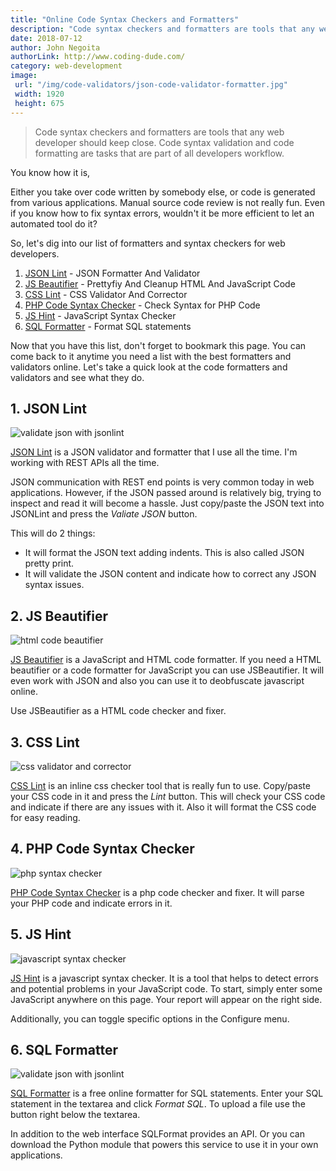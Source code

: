 ```yaml
---
title: "Online Code Syntax Checkers and Formatters"
description: "Code syntax checkers and formatters are tools that any web developer should keep close. Code syntax validation and code formatting are tasks that are part of all developers workflow"
date: 2018-07-12
author: John Negoita
authorLink: http://www.coding-dude.com/
category: web-development
image:
 url: "/img/code-validators/json-code-validator-formatter.jpg"
 width: 1920
 height: 675
---
```


> Code syntax checkers and formatters are tools that any web developer should keep close. Code syntax validation and code formatting are tasks that are part of all developers workflow. 

You know how it is,

Either you take over code written by somebody else, or code is generated from various applications. Manual source code review is not really fun. Even if you know how to fix syntax errors, wouldn't it be more efficient to let an automated tool do it?

So, let's dig into our list of formatters and syntax checkers for web developers.


1. [JSON Lint](https://jsonlint.com/) - JSON Formatter And Validator
2. [JS Beautifier](http://jsbeautifier.org/) - Prettyfiy And Cleanup HTML And JavaScript Code
3. [CSS Lint](http://csslint.net/) - CSS Validator And Corrector 
4. [PHP Code Syntax Checker](https://phpcodechecker.com/) - Check Syntax for PHP Code
5. [JS Hint](http://jshint.com/) - JavaScript Syntax Checker
6. [SQL Formatter](https://sqlformat.org/) - Format SQL statements


Now that you have this list, don't forget to bookmark this page. You can come back to it anytime you need a list with the best formatters and validators online. Let's take a quick look at the code formatters and validators and see what they do.

## 1. JSON Lint ##

![validate json with jsonlint](/img/code-validators/json-code-validator-formatter.jpg)

[JSON Lint](https://jsonlint.com/) is a JSON validator and formatter that I use all the time. I'm working with REST APIs all the time.

JSON communication with REST end points is very common today in web applications. However, if the JSON passed around is relatively big, trying to inspect and read it will become a hassle. Just copy/paste the JSON text into JSONLint and press the *Valiate JSON* button.

This will do 2 things:

- It will format the JSON text adding indents. This is also called JSON pretty print.
- It will validate the JSON content and indicate how to correct any JSON syntax issues.

## 2. JS Beautifier ##

![html code beautifier](/img/code-validators/html-code-beautifier.jpg)

[JS Beautifier](http://jsbeautifier.org/) is a JavaScript and HTML code formatter. If you need a HTML beautifier or a code formatter for JavaScript you can use JSBeautifier. It will even work with JSON and also you can use it to deobfuscate javascript online.

Use JSBeautifier as a HTML code checker and fixer.

## 3. CSS Lint ##

![css validator and corrector](/img/code-validators/css-lint-validator-and-corrector.jpg)

[CSS Lint](http://csslint.net/) is an inline css checker tool that is really fun to use. Copy/paste your CSS code in it and press the *Lint* button. This will check your CSS code and indicate if there are any issues with it. Also it will format the CSS code for easy reading.

## 4. PHP Code Syntax Checker ##

![php syntax checker](/img/code-validators/php-code-syntax-checker.jpg)

[PHP Code Syntax Checker](https://phpcodechecker.com/) is a php code checker and fixer. It will parse your PHP code and indicate errors in it.

## 5. JS Hint ##

![javascript syntax checker](/img/code-validators/javascript-code-syntax-checker.jpg)

[JS Hint](http://jshint.com/) is a javascript syntax checker. It is a tool that helps to detect errors and potential problems in your JavaScript code. To start, simply enter some JavaScript anywhere on this page. Your report will appear on the right side.

Additionally, you can toggle specific options in the Configure menu.

## 6. SQL Formatter ##

![validate json with jsonlint](/img/code-validators/sql-formatter.png)

[SQL Formatter](https://sqlformat.org/) is a free online formatter for SQL statements. Enter your SQL statement in the textarea and click *Format SQL*. To upload a file use the button right below the textarea.

In addition to the web interface SQLFormat provides an API. Or you can download the Python module that powers this service to use it in your own applications.